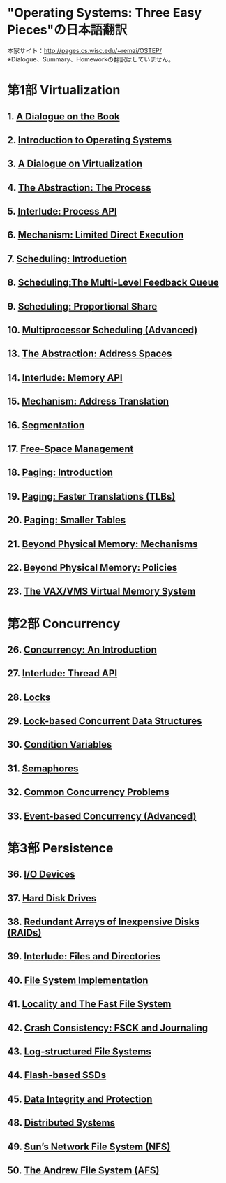 # "Operating Systems: Three Easy Pieces"の日本語翻訳
本家サイト：http://pages.cs.wisc.edu/~remzi/OSTEP/   
※Dialogue、Summary、Homeworkの翻訳はしていません。
# 第1部 Virtualization
## 1. [A Dialogue on the Book](./01/01.md)
## 2. [Introduction to Operating Systems](./02/02.md)
## 3. [A Dialogue on Virtualization](./03/03.md)
## 4. [The Abstraction: The Process](./04/04.md)
## 5. [Interlude: Process API](./05/05.md)
## 6. [Mechanism: Limited Direct Execution](./06/06.md)
## 7. [Scheduling: Introduction](./07/07.md)
## 8. [Scheduling:The Multi-Level Feedback Queue](./08/08.md)
## 9. [Scheduling: Proportional Share](./09/09.md)
## 10. [Multiprocessor Scheduling (Advanced)](./10/10.md)
## 13. [The Abstraction: Address Spaces](./13/13.md)
## 14. [Interlude: Memory API](./14/14.md)
## 15. [Mechanism: Address Translation](./15/15.md)
## 16. [Segmentation](./16/16.md)
## 17. [Free-Space Management](./17/17.md)
## 18. [Paging: Introduction](./18/18.md)
## 19. [Paging: Faster Translations (TLBs)](./19/19.md)
## 20. [Paging: Smaller Tables](./20/20.md)
## 21. [Beyond Physical Memory: Mechanisms](./21/21.md)
## 22. [Beyond Physical Memory: Policies](./22/22.md)
## 23. [The VAX/VMS Virtual Memory System](./23/23.md)
# 第2部 Concurrency
## 26. [Concurrency: An Introduction](./26/26.md)
## 27. [Interlude: Thread API](./27/27.md)
## 28. [Locks](./28/28.md)
## 29. [Lock-based Concurrent Data Structures](./29/29.md)
## 30. [Condition Variables](./30/30.md)
## 31. [Semaphores](./31/31.md)
## 32. [Common Concurrency Problems](./32/32.md)
## 33. [Event-based Concurrency (Advanced)](./33/33.md)
# 第3部 Persistence
## 36. [I/O Devices](./36/36.md)
## 37. [Hard Disk Drives](./37/37.md)
## 38. [Redundant Arrays of Inexpensive Disks (RAIDs)](./38/38.md)
## 39. [Interlude: Files and Directories](./39/39.md)
## 40. [File System Implementation](./40/40.md)
## 41. [Locality and The Fast File System](./41/41.md)
## 42. [Crash Consistency: FSCK and Journaling](./42/42.md)
## 43. [Log-structured File Systems](./43/43.md)
## 44. [Flash-based SSDs](./44/44.md)
## 45. [Data Integrity and Protection](./45/45.md)
## 48. [Distributed Systems](./48/48.md)
## 49. [Sun’s Network File System (NFS)](./49/49.md)
## 50. [The Andrew File System (AFS)](./50/50.md)